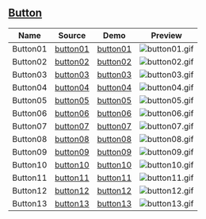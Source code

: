 ## [Button](https://github.com/ajycc20/easy-css-layout/tree/master/button)

|Name|Source|Demo|Preview|
|:---:|:---:|:---:|:---:|
|Button01|[button01](https://github.com/ajycc20/easy-css-layout/blob/master/button/button01.html)|[button01](https://ajycc20.github.io/easy-css-layout/button/button01.html)|![button01.gif](https://img2.ajycc20.xyz/images/2019/09/05/AH4BKL5grZw5kSvE.gif)|
|Button02|[button02](https://github.com/ajycc20/easy-css-layout/blob/master/button/button02.html)|[button02](https://ajycc20.github.io/easy-css-layout/button/button02.html)|![button02.gif](https://img2.ajycc20.xyz/images/2019/09/05/8RkpBMjR3MzHp8gD.gif)|
|Button03|[button03](https://github.com/ajycc20/easy-css-layout/blob/master/button/button03.html)|[button03](https://ajycc20.github.io/easy-css-layout/button/button03.html)|![button03.gif](https://img2.ajycc20.xyz/images/2019/09/05/JnoIc5LmeF8EXvhy.gif)|
|Button04|[button04](https://github.com/ajycc20/easy-css-layout/blob/master/button/button04.html)|[button04](https://ajycc20.github.io/easy-css-layout/button/button04.html)|![button04.gif](https://img2.ajycc20.xyz/images/2019/09/05/IgSGjBoxR0rfG4qG.gif)|
|Button05|[button05](https://github.com/ajycc20/easy-css-layout/blob/master/button/button05.html)|[button05](https://ajycc20.github.io/easy-css-layout/button/button05.html)|![button05.gif](https://img2.ajycc20.xyz/images/2019/09/05/3HXbDYSGJ8zzqqI3.gif)|
|Button06|[button06](https://github.com/ajycc20/easy-css-layout/blob/master/button/button06.html)|[button06](https://ajycc20.github.io/easy-css-layout/button/button06.html)|![button06.gif](https://img2.ajycc20.xyz/images/2019/09/05/YYz2QpkF7lHIm80u.gif)|
|Button07|[button07](https://github.com/ajycc20/easy-css-layout/blob/master/button/button07.html)|[button07](https://ajycc20.github.io/easy-css-layout/button/button07.html)|![button07.gif](https://img2.ajycc20.xyz/images/2019/09/05/va6JKl0QolUnERPW.gif)|
|Button08|[button08](https://github.com/ajycc20/easy-css-layout/blob/master/button/button08.html)|[button08](https://ajycc20.github.io/easy-css-layout/button/button08.html)|![button08.gif](https://img2.ajycc20.xyz/images/2019/09/05/qbAKIKI2k0s5nSi9.gif)|
|Button09|[button09](https://github.com/ajycc20/easy-css-layout/blob/master/button/button09.html)|[button09](https://ajycc20.github.io/easy-css-layout/button/button09.html)|![button09.gif](https://img2.ajycc20.xyz/images/2019/09/05/K5gndRWpL7D9dMJX.gif)|
|Button10|[button10](https://github.com/ajycc20/easy-css-layout/blob/master/button/button10.html)|[button10](https://ajycc20.github.io/easy-css-layout/button/button10.html)|![button10.gif](https://img2.ajycc20.xyz/images/2019/09/05/okJB9XrwF2ASaEnK.gif)|
|Button11|[button11](https://github.com/ajycc20/easy-css-layout/blob/master/button/button11.html)|[button11](https://ajycc20.github.io/easy-css-layout/button/button11.html)|![button11.gif](https://img2.ajycc20.xyz/images/2019/09/05/Y3tO6feYDuvURWjG.gif)|
|Button12|[button12](https://github.com/ajycc20/easy-css-layout/blob/master/button/button12.html)|[button12](https://ajycc20.github.io/easy-css-layout/button/button12.html)|![button12.gif](https://img2.ajycc20.xyz/images/2019/09/13/bf16r2O62mhAeGLS.gif)|
|Button13|[button13](https://github.com/ajycc20/easy-css-layout/blob/master/button/button13.html)|[button13](https://ajycc20.github.io/easy-css-layout/button/button13.html)|![button13.gif](https://img2.ajycc20.xyz/images/2019/09/13/WZ3F7LH580YfSqHc.gif)|

